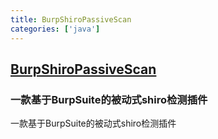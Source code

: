```yaml
---
title: BurpShiroPassiveScan
categories: ['java']
---
```

## [BurpShiroPassiveScan](https://github.com/pmiaowu/BurpShiroPassiveScan)

### 一款基于BurpSuite的被动式shiro检测插件

一款基于BurpSuite的被动式shiro检测插件
